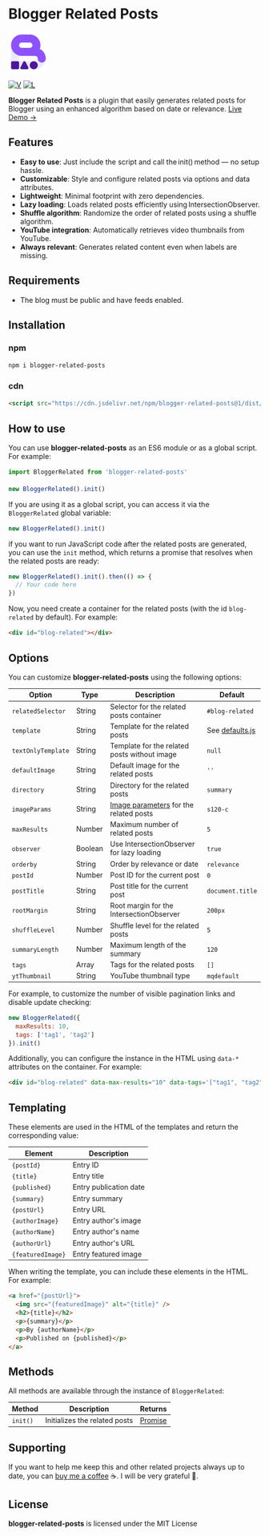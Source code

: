 # Blogger Related Posts

![logo](https://raw.githubusercontent.com/zkreations/blogger-related-posts/main/logo.png)

[![V](https://img.shields.io/npm/v/blogger-related-posts)](https://www.npmjs.com/package/blogger-related-posts) [![L](https://img.shields.io/npm/l/blogger-related-posts)](LICENSE)

**Blogger Related Posts** is a plugin that easily generates related posts for Blogger using an enhanced algorithm based on date or relevance. [Live Demo →](https://www.zkreations.com/2025/04/mejores-entradas-relacionadas-blogger.html#related-posts)

## Features

- **Easy to use**: Just include the script and call the init() method — no setup hassle.
- **Customizable**: Style and configure related posts via options and data attributes.
- **Lightweight**: Minimal footprint with zero dependencies.
- **Lazy loading**: Loads related posts efficiently using IntersectionObserver.
- **Shuffle algorithm**: Randomize the order of related posts using a shuffle algorithm.
- **YouTube integration**: Automatically retrieves video thumbnails from YouTube.
- **Always relevant**: Generates related content even when labels are missing.

## Requirements

- The blog must be public and have feeds enabled.

## Installation

### npm

```bash
npm i blogger-related-posts
```

### cdn

```html
<script src="https://cdn.jsdelivr.net/npm/blogger-related-posts@1/dist/main.min.js"></script>
```

## How to use

You can use **blogger-related-posts** as an ES6 module or as a global script. For example:

```javascript
import BloggerRelated from 'blogger-related-posts'

new BloggerRelated().init()
```

If you are using it as a global script, you can access it via the `BloggerRelated` global variable:

```javascript
new BloggerRelated().init()
```

if you want to run JavaScript code after the related posts are generated, you can use the `init` method, which returns a promise that resolves when the related posts are ready:

```javascript
new BloggerRelated().init().then(() => {
  // Your code here
})
```

Now, you need create a container for the related posts (with the id `blog-related` by default). For example:

```html
<div id="blog-related"></div>
```

## Options

You can customize **blogger-related-posts** using the following options:

| Option                | Type    | Description                                      | Default                |
|-----------------------|---------|--------------------------------------------------|------------------------|
| `relatedSelector`     | String  | Selector for the related posts container         | `#blog-related`        |
| `template`            | String  | Template for the related posts                   | See [defaults.js](src/config/defaults.js) |
| `textOnlyTemplate`    | String  | Template for the related posts without image     | `null` |
| `defaultImage`        | String  | Default image for the related posts              | `''`                   |
| `directory`           | String  | Directory for the related posts                  | `summary`              |
| `imageParams`         | String  | [Image parameters](http://zkreations.com/image-params) for the related posts | `s120-c` |
| `maxResults`          | Number  | Maximum number of related posts                  | `5`                    |
| `observer`            | Boolean | Use IntersectionObserver for lazy loading        | `true`                 |
| `orderby`             | String  | Order by relevance or date                       | `relevance`            |
| `postId`              | Number  | Post ID for the current post                     | `0`                    |
| `postTitle`           | String  | Post title for the current post                  | `document.title`       |
| `rootMargin`          | String  | Root margin for the IntersectionObserver         | `200px`                |
| `shuffleLevel`        | Number  | Shuffle level for the related posts              | `5`                    |
| `summaryLength`       | Number  | Maximum length of the summary                    | `120`                  |
| `tags`                | Array   | Tags for the related posts                       | `[]`                   |
| `ytThumbnail`         | String  | YouTube thumbnail type                           | `mqdefault`            |

For example, to customize the number of visible pagination links and disable update checking:

```javascript
new BloggerRelated({
  maxResults: 10,
  tags: ['tag1', 'tag2']
}).init()
```

Additionally, you can configure the instance in the HTML using `data-*` attributes on the container. For example:

```html
<div id="blog-related" data-max-results="10" data-tags='["tag1", "tag2"]'></div>
```

## Templating

These elements are used in the HTML of the templates and return the corresponding value:

| Element           | Description                        |
|-------------------|------------------------------------|
| `{postId}`        | Entry ID                          |
| `{title}`         | Entry title                       |
| `{published}`     | Entry publication date            |
| `{summary}`       | Entry summary                     |
| `{postUrl}`       | Entry URL                         |
| `{authorImage}`   | Entry author's image              |
| `{authorName}`    | Entry author's name               |
| `{authorUrl}`     | Entry author's URL                |
| `{featuredImage}` | Entry featured image              |

When writing the template, you can include these elements in the HTML. For example:

```html
<a href="{postUrl}">
  <img src="{featuredImage}" alt="{title}" />
  <h2>{title}</h2>
  <p>{summary}</p>
  <p>By {authorName}</p>
  <p>Published on {published}</p>
</a>
```

## Methods

All methods are available through the instance of `BloggerRelated`:

| Method     | Description                   | Returns |
|------------|-------------------------------|---------|
| `init()`   | Initializes the related posts    | [Promise](https://developer.mozilla.org/en-US/docs/Web/JavaScript/Reference/Global_Objects/Promise) |


## Supporting

If you want to help me keep this and other related projects always up to date, you can [buy me a coffee](https://ko-fi.com/zkreations) ☕. I will be very grateful 👏.

## License

**blogger-related-posts** is licensed under the MIT License
